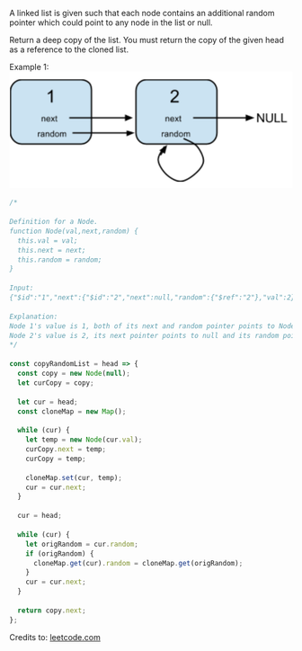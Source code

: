 A linked list is given such that each node contains an additional random pointer which could point to any node in the list or null.

Return a deep copy of the list. You must return the copy of the given head as a reference to the cloned list.

Example 1:
![](copy-random-list.png)

```js
/*

Definition for a Node.
function Node(val,next,random) {
  this.val = val;
  this.next = next;
  this.random = random;
}

Input:
{"$id":"1","next":{"$id":"2","next":null,"random":{"$ref":"2"},"val":2},"random":{"$ref":"2"},"val":1}

Explanation:
Node 1's value is 1, both of its next and random pointer points to Node 2.
Node 2's value is 2, its next pointer points to null and its random pointer points to itself.
*/

const copyRandomList = head => {
  const copy = new Node(null);
  let curCopy = copy;

  let cur = head;
  const cloneMap = new Map();

  while (cur) {
    let temp = new Node(cur.val);
    curCopy.next = temp;
    curCopy = temp;

    cloneMap.set(cur, temp);
    cur = cur.next;
  }

  cur = head;

  while (cur) {
    let origRandom = cur.random;
    if (origRandom) {
      cloneMap.get(cur).random = cloneMap.get(origRandom);
    }
    cur = cur.next;
  }

  return copy.next;
};
```

Credits to: [leetcode.com](https://leetcode.com/problems/copy-list-with-random-pointer/)
